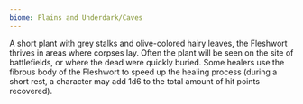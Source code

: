 ```yaml
---
biome: Plains and Underdark/Caves
---
```

A short plant with grey stalks and olive-colored hairy leaves, the Fleshwort thrives in areas where corpses lay. Often the plant will be seen on the site of battlefields, or where the dead were quickly buried. Some healers use the fibrous body of the Fleshwort to speed up the healing process (during a short rest, a character may add 1d6 to the total amount of hit points recovered). 

